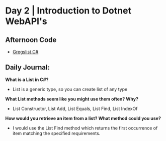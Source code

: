 # Day 2 | Introduction to Dotnet WebAPI's

## Afternoon Code
+ [Gregslist C#](https://github.com/hollidavis/gregslist-csharp)

## Daily Journal:

**What is a List in C#?**

+ List is a generic type, so you can create list of any type

**What List methods seem like you might use them often? Why?**

+ List Constructor, List Add, List Equals, List Find, List IndexOf

**How would you retrieve an item from a list? What method could you use?**

+ I would use the List Find method which returns the first occurrence of item matching the specified requirements.